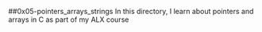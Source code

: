 ##0x05-pointers_arrays_strings
In this directory, I learn about pointers and arrays in C as part of my ALX course
